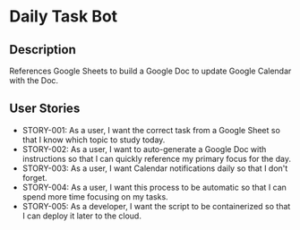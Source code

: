 # Daily Task Bot

## Description

References Google Sheets to build a Google Doc to update Google Calendar with the Doc.

## User Stories

* STORY-001: As a user, I want the correct task from a Google Sheet so that I know which topic to study today.
* STORY-002: As a user, I want to auto-generate a Google Doc with instructions so that I can quickly reference my primary focus for the day.
* STORY-003: As a user, I want Calendar notifications daily so that I don't forget.
* STORY-004: As a user, I want this process to be automatic so that I can spend more time focusing on my tasks.
* STORY-005: As a developer, I want the script to be containerized so that I can deploy it later to the cloud.
